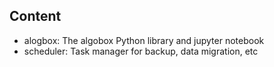 ## Content

- alogbox: The algobox Python library and jupyter notebook
- scheduler: Task manager for backup, data migration, etc
